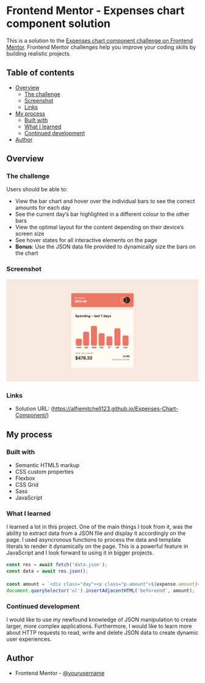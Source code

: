 # Frontend Mentor - Expenses chart component solution

This is a solution to the [Expenses chart component challenge on Frontend Mentor](https://www.frontendmentor.io/challenges/expenses-chart-component-e7yJBUdjwt). Frontend Mentor challenges help you improve your coding skills by building realistic projects. 

## Table of contents

- [Overview](#overview)
  - [The challenge](#the-challenge)
  - [Screenshot](#screenshot)
  - [Links](#links)
- [My process](#my-process)
  - [Built with](#built-with)
  - [What I learned](#what-i-learned)
  - [Continued development](#continued-development)
- [Author](#author)

## Overview

### The challenge

Users should be able to:

- View the bar chart and hover over the individual bars to see the correct amounts for each day
- See the current day’s bar highlighted in a different colour to the other bars
- View the optimal layout for the content depending on their device’s screen size
- See hover states for all interactive elements on the page
- **Bonus**: Use the JSON data file provided to dynamically size the bars on the chart

### Screenshot

![](design/screenshot.jpg)

### Links

- Solution URL: (https://alfiemitchell123.github.io/Expenses-Chart-Component/)

## My process

### Built with

- Semantic HTML5 markup
- CSS custom properties
- Flexbox
- CSS Grid
- Sass
- JavaScript

### What I learned

I learned a lot in this project. One of the main things I took from it, was the ability to extract data from a JSON file and display it accordingly on the page. I used asyncronous functions to process the data and template literals to render it dynamically on the page. This is a powerful feature in JavaScript and I look forward to using it in bigger projects.

```js
const res = await fetch('data.json');
const data = await res.json();

const amount = `<div class="day"><p class="p-amount">${expense.amount}</p></div>`;
document.querySelector('ul').insertAdjacentHTML('beforeend', amount);
```

### Continued development

I would like to use my newfound knowledge of JSON manipulation to create larger, more complex applications. Furthermore, I would like to learn more about HTTP requests to read, write and delete JSON data to create dynamic user experiences.

## Author

- Frontend Mentor - [@yourusername](https://www.frontendmentor.io/profile/alfiemitchell123)